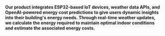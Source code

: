 **Our product integrates ESP32-based IoT devices, weather data APIs, and OpenAI-powered energy cost predictions to give users dynamic insights into their building's energy needs. Through real-time weather updates, we calculate the energy required to maintain optimal indoor conditions and estimate the associated energy costs.**
